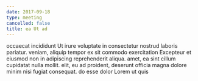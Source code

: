 ```yaml
---
date: 2017-09-18
type: meeting
cancelled: false
title: ea Ut ad
---
```

occaecat incididunt Ut irure voluptate in consectetur nostrud laboris pariatur. veniam, aliquip tempor ex sit commodo exercitation Excepteur et eiusmod non in adipiscing reprehenderit aliqua. amet, ea sint cillum cupidatat nulla mollit. elit, eu ad proident, deserunt officia magna dolore minim nisi fugiat consequat. do esse dolor Lorem ut quis